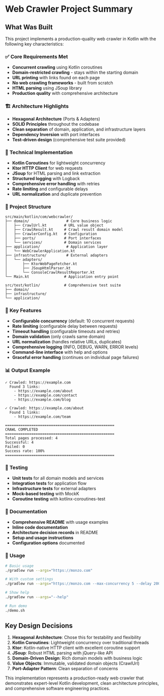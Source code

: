 # Web Crawler Project Summary

## What Was Built

This project implements a production-quality web crawler in Kotlin with the following key characteristics:

### ✅ **Core Requirements Met**
- **Concurrent crawling** using Kotlin coroutines
- **Domain-restricted crawling** - stays within the starting domain  
- **URL printing** with links found on each page
- **No web crawling frameworks** - built from scratch
- **HTML parsing** using JSoup library
- **Production quality** with comprehensive architecture

### 🏗️ **Architecture Highlights**
- **Hexagonal Architecture** (Ports & Adapters)
- **SOLID Principles** throughout the codebase
- **Clean separation** of domain, application, and infrastructure layers
- **Dependency Inversion** with port interfaces
- **Test-driven design** (comprehensive test suite provided)

### 🚀 **Technical Implementation**
- **Kotlin Coroutines** for lightweight concurrency
- **Ktor HTTP Client** for web requests
- **JSoup** for HTML parsing and link extraction
- **Structured logging** with Logback
- **Comprehensive error handling** with retries
- **Rate limiting** and configurable delays
- **URL normalization** and duplicate prevention

### 📁 **Project Structure**
```
src/main/kotlin/com/webcrawler/
├── domain/                 # Core business logic
│   ├── CrawlUrl.kt        # URL value object
│   ├── CrawlResult.kt     # Crawl result domain model
│   ├── CrawlerConfig.kt   # Configuration
│   ├── ports/             # Port interfaces
│   └── services/          # Domain services
├── application/            # Application layer
│   └── WebCrawlerApplication.kt
├── infrastructure/         # External adapters
│   └── adapters/
│       ├── KtorWebPageFetcher.kt
│       ├── JSoupHtmlParser.kt
│       └── ConsoleCrawlResultReporter.kt
└── Main.kt                # Application entry point

src/test/kotlin/           # Comprehensive test suite
├── domain/
├── infrastructure/
└── application/
```

### 🔧 **Key Features**
- **Configurable concurrency** (default: 10 concurrent requests)
- **Rate limiting** (configurable delay between requests)
- **Timeout handling** (configurable timeouts and retries)
- **Domain validation** (only crawls same domain)
- **URL normalization** (handles relative URLs, duplicates)
- **Comprehensive logging** (INFO, DEBUG, WARN, ERROR levels)
- **Command-line interface** with help and options
- **Graceful error handling** (continues on individual page failures)

### 📊 **Output Example**
```
✓ Crawled: https://example.com
  Found 3 links:
    - https://example.com/about
    - https://example.com/contact
    - https://example.com/blog

✓ Crawled: https://example.com/about
  Found 1 links:
    - https://example.com/team

==================================================
CRAWL COMPLETED
==================================================
Total pages processed: 4
Successful: 4
Failed: 0
Success rate: 100%
==================================================
```

### 🧪 **Testing**
- **Unit tests** for all domain models and services
- **Integration tests** for application flow
- **Infrastructure tests** for external adapters
- **Mock-based testing** with MockK
- **Coroutine testing** with kotlinx-coroutines-test

### 📝 **Documentation**
- **Comprehensive README** with usage examples
- **Inline code documentation** 
- **Architecture decision records** in README
- **Setup and usage instructions**
- **Configuration options** documented

### 🚀 **Usage**
```bash
# Basic usage
./gradlew run --args="https://monzo.com"

# With custom settings
./gradlew run --args="https://monzo.com --max-concurrency 5 --delay 200"

# Show help
./gradlew run --args="--help"

# Run demo
./demo.sh
```

## Key Design Decisions

1. **Hexagonal Architecture**: Chose this for testability and flexibility
2. **Kotlin Coroutines**: Lightweight concurrency over traditional threads
3. **Ktor**: Kotlin-native HTTP client with excellent coroutine support
4. **JSoup**: Robust HTML parsing with jQuery-like API
5. **Domain-Driven Design**: Rich domain models with business logic
6. **Value Objects**: Immutable, validated domain objects (CrawlUrl)
7. **Port-Adapter Pattern**: Clean separation of concerns

This implementation represents a production-ready web crawler that demonstrates expert-level Kotlin development, clean architecture principles, and comprehensive software engineering practices.

